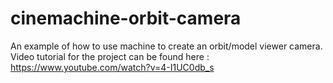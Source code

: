 # cinemachine-orbit-camera
An example of how to use machine to create an orbit/model viewer camera. Video tutorial for the project can be found here : https://www.youtube.com/watch?v=4-I1UC0db_s
